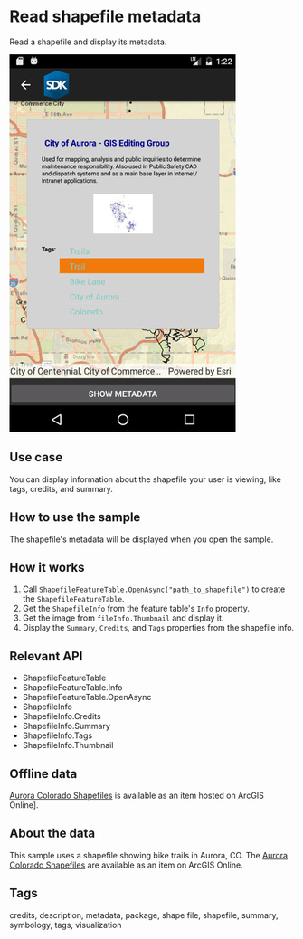 # Read shapefile metadata

Read a shapefile and display its metadata.

![Image of read shapefile metadata](ReadShapefileMetadata.jpg)

## Use case

You can display information about the shapefile your user is viewing, like tags, credits, and summary.

## How to use the sample

The shapefile's metadata will be displayed when you open the sample.

## How it works

1. Call `ShapefileFeatureTable.OpenAsync("path_to_shapefile")` to create the `ShapefileFeatureTable`.
2. Get the `ShapefileInfo` from the feature table's `Info` property.
3. Get the image from `fileInfo.Thumbnail` and display it.
4. Display the `Summary`, `Credits`, and `Tags` properties from the shapefile info.

## Relevant API

* ShapefileFeatureTable
* ShapefileFeatureTable.Info
* ShapefileFeatureTable.OpenAsync
* ShapefileInfo
* ShapefileInfo.Credits
* ShapefileInfo.Summary
* ShapefileInfo.Tags
* ShapefileInfo.Thumbnail

## Offline data

[Aurora Colorado Shapefiles](https://www.arcgis.com/home/item.html?id=d98b3e5293834c5f852f13c569930caa) is available as an item hosted on ArcGIS Online].

## About the data

This sample uses a shapefile showing bike trails in Aurora, CO. The [Aurora Colorado Shapefiles](https://www.arcgis.com/home/item.html?id=d98b3e5293834c5f852f13c569930caa) are available as an item on ArcGIS Online.

## Tags

credits, description, metadata, package, shape file, shapefile, summary, symbology, tags, visualization